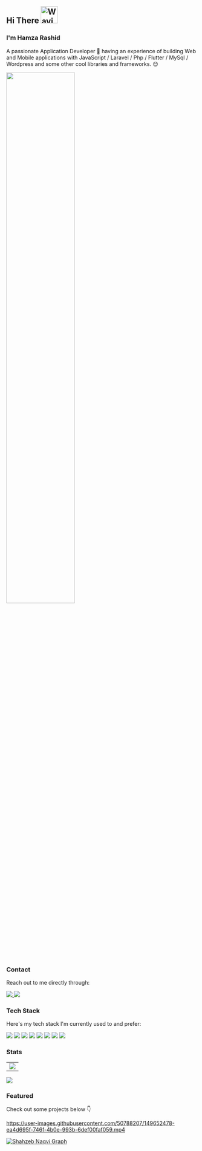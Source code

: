 

<h2> Hi There
    <img src="https://github.com/hamzar98980/hamzar98980/blob/master/wave.gif" 
         alt="Waving hand animated gif"
         height="45"
         width="45" />
  </h2><h3> I'm Hamza Rashid
</h3>
<p>A passionate Application Developer 🚀 having an experience of building Web and Mobile applications with JavaScript / Laravel / Php / Flutter / MySql / Wordpress and some other cool libraries and frameworks. 😊</p>
<div>
 <img src="https://github.com/hamzar98980/hamzar98980/blob/master/coding.gif" width="60%"  loop=infinite></div>


### Contact

Reach out to me directly through:

<a href="mailto:hamzar98980@gmail.com" target="_blank">
    <img src="https://img.shields.io/badge/Gmail-D14836?style=for-the-badge&logo=gmail&logoColor=white" />
</a>
<a href="https://www.linkedin.com/in/hamza-rashid-0035891a2" target="_blank">
    <img src="https://img.shields.io/badge/LinkedIn-0077B5?style=for-the-badge&logo=linkedin&logoColor=white" />
</a>
<!---<a href="https://twitter.com/Shahzeb91571847" target="_blank">
    <img src="https://img.shields.io/badge/twitter-0077B5?style=for-the-badge&logo=twitter&logoColor=white" />
</a> --->


### Tech Stack

Here's my tech stack I'm currently used to and prefer:

<div>

  <img src="https://img.shields.io/badge/HTML5-E34F26?style=for-the-badge&logo=html5&logoColor=white" />
  <img src="https://img.shields.io/badge/CSS3-1572B6?style=for-the-badge&logo=css3&logoColor=white" />
  <img src="https://img.shields.io/badge/Bootstrap-563D7C?style=for-the-badge&logo=bootstrap&logoColor=white" />
  <img src="https://img.shields.io/badge/PHP-777BB4?style=for-the-badge&logo=php&logoColor=white" />
  <img src="https://img.shields.io/badge/MySQL-00000F?style=for-the-badge&logo=mysql&logoColor=white" />
  <img src="https://img.shields.io/badge/Dart-0175C2?style=for-the-badge&logo=dart&logoColor=white" />
  <img src="https://img.shields.io/badge/Flutter-02569B?style=for-the-badge&logo=flutter&logoColor=white" />
  <img src="https://img.shields.io/badge/laravel-E34F26?style=for-the-badge&logo=laravel&logoColor=white" />

<div>
 
### Stats
 
    
 <table >
     <tr border="0">
        <td>
        <a href="https://stackoverflow.com/users/19966717/hamza-r123"><img src="https://github-readme-stackoverflow.vercel.app/?userID=19966717&theme=dark" /></a>
        </td> 
       <!--- <td>
        <img align="center" src="https://github-readme-stats.vercel.app/api/top-langs/?username=hamzar98980&layout=compact&theme=nord" /> 
        </td> -->  
</tr>
</table>

   <img align="center" src="https://github-readme-stats.vercel.app/api?username=hamzar98980&theme=nord&hide=stars" /> 


### Featured
 
Check out some projects below 👇

https://user-images.githubusercontent.com/50788207/149652478-ea4d695f-746f-4b0e-993b-6def00faf059.mp4


<a href="https://github.com/shahzebnaqvi"><img alt="Shahzeb Naqvi Graph" src="https://activity-graph.herokuapp.com/graph?username=hamzar98980&bg_color=0D1117&color=5BCDEC&line=5BCDEC&point=FFFFFF&hide_border=true" /></a>
<!--
**shahzebnaqvi/shahzebnaqvi** is a ✨ _special_ ✨ repository because its `README.md` (this file) appears on your GitHub profile.

Here are some ideas to get you started:

- 🔭 I’m currently working on ...
- 🌱 I’m currently learning ...
- 👯 I’m looking to collaborate on ...
- 🤔 I’m looking for help with ...
- 💬 Ask me about ...
- 📫 How to reach me: ...
- 😄 Pronouns: ...
- ⚡ Fun fact: ...
-->

    






